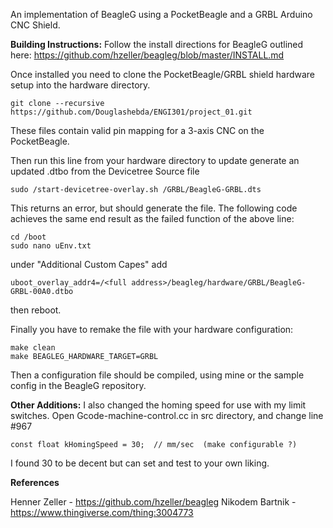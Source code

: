 An implementation of BeagleG using a PocketBeagle and a GRBL Arduino CNC Shield.

**Building Instructions:**
Follow the install directions for BeagleG outlined here:
https://github.com/hzeller/beagleg/blob/master/INSTALL.md

Once installed you need to clone the PocketBeagle/GRBL shield hardware setup into the hardware directory. 
```
git clone --recursive https://github.com/Douglashebda/ENGI301/project_01.git
```
These files contain valid pin mapping for a 3-axis CNC on the PocketBeagle.

Then run this line from your hardware directory to update generate an updated .dtbo from the Devicetree Source file
```
sudo /start-devicetree-overlay.sh /GRBL/BeagleG-GRBL.dts
```
This returns an error, but should generate the file. 
The following code achieves the same end result as the failed function of the above line:
```
cd /boot
sudo nano uEnv.txt
```
under "Additional Custom Capes" add
```
uboot_overlay_addr4=/<full address>/beagleg/hardware/GRBL/BeagleG-GRBL-00A0.dtbo
```
then reboot.
 
Finally you have to remake the file with your hardware configuration:
```
make clean
make BEAGLEG_HARDWARE_TARGET=GRBL
```

Then a configuration file should be compiled, using mine or the sample config in the BeagleG repository.

**Other Additions:**
I also changed the homing speed for use with my limit switches. 
Open Gcode-machine-control.cc in src directory, and change line #967
```
const float kHomingSpeed = 30;  // mm/sec  (make configurable ?)
```
I found 30 to be decent but can set and test to your own liking.

**References**

Henner Zeller - https://github.com/hzeller/beagleg
Nikodem Bartnik - https://www.thingiverse.com/thing:3004773
